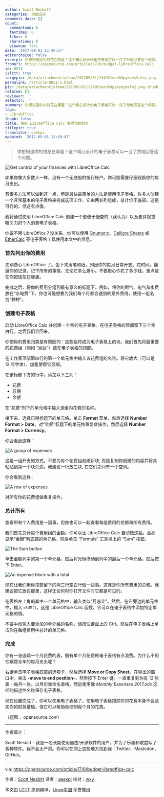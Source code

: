 ```yaml
---
author: Scott Nesbitt
categories: 桌面应用
comments_data: []
count:
  commentnum: 0
  favtimes: 0
  likes: 0
  sharetimes: 0
  viewnum: 7241
date: '2017-09-01 13:49:47'
editorchoice: false
excerpt: 你想知道你的钱花在哪里？这个精心设计的电子表格可以一目了然地回答这个问题。
fromurl: https://opensource.com/article/17/8/budget-libreoffice-calc
id: 8831
islctt: true
largepic: /data/attachment/album/201709/01/134951eodh9pykzey9aloj.png
permalink: /article-8831-1.html
pic: /data/attachment/album/201709/01/134951eodh9pykzey9aloj.png.thumb.jpg
related: []
reviewer: ''
selector: ''
summary: 你想知道你的钱花在哪里？这个精心设计的电子表格可以一目了然地回答这个问题。
tags:
- LibreOffice
thumb: false
title: 使用 LibreOffice Calc 管理你的财务
titlepic: true
translator: geekpi
updated: '2017-09-01 13:49:47'
---
```



> 
> 你想知道你的钱花在哪里？这个精心设计的电子表格可以一目了然地回答这个问题。
> 
> 
> 


![Get control of your finances with LibreOffice Calc](/data/attachment/album/201709/01/134951eodh9pykzey9aloj.png "Get control of your finances with LibreOffice Calc")


如果你像大多数人一样，没有一个无底般的银行帐户。你可能需要仔细观察你的每月支出。


有很多方法可以做到这一点，但是最快最简单的方法是使用电子表格。许多人创建一个非常基本的电子表格来完成这项工作，它由两长列组成，总计位于底部。这是可行的，但这有点傻。


我将通过使用 LibreOffice Calc 创建一个更便于细查的（我认为）以及更具视觉吸引力的个人消费电子表格。


你说不用 LibreOffice？没关系。你可以使用 [Gnumeric](http://www.gnumeric.org/)、[Calligra Sheets](https://www.calligra.org/sheets/) 或 [EtherCalc](https://ethercalc.net/) 等电子表格工具使用本文中的信息。


### 首先列出你的费用


先别费心 LibreOffice 了。坐下来用笔和纸，列出你的每月日常开支。花时间，翻遍你的记录，记下所有的事情，无论它多么渺小。不要担心你花了多少钱。重点放在你把钱花在哪里。


完成之后，将你的费用分组到最有意义的标题下。例如，将你的燃气、电气和水费放在“水电费”下。你也可能想要为我们每个月都会遇到的意外费用，使用一组名为“种种”。


### 创建电子表格


启动 LibreOffice Calc 并创建一个空的电子表格。在电子表格的顶部留下三个空白行。之后我们会回来。


你把你的费用归类是有原因的：这些组将成为电子表格上的块。我们首先将最重要的花费组（例如 “家庭”）放在电子表格的顶部。


在工作表顶部第四行的第一个单元格中输入该花费组的名称。将它放大（可以是 12 号字体）、加粗使得它显眼。


在该标题下方的行中，添加以下三列：


* 花费
* 日期
* 金额


在“花费”列下的单元格中输入该组内花费的名称。


接下来，选择日期标题下的单元格。单击 **Format** 菜单，然后选择 **Number Format > Date**。对“金额”标题下的单元格重复此操作，然后选择 **Number Format > Currency**。


你会看到这样：


![A group of expenses](/data/attachment/album/201709/01/134952m97xz9x4l211jme9.png "A group of expenses")


这是一组开支的方式。不要为每个花费组创建新块, 而是复制你创建的内容并将其粘贴到第一个块旁边。我建议一行放三块, 在它们之间有一个空列。


你会看到这样：


![A row of expenses](/data/attachment/album/201709/01/134954ceeffemx28hhf1qr.png "A row of expenses")


对所有你的花费组做重复操作。


### 总计所有


查看所有个人费用是一回事，但你也可以一起查看每组费用的总额和所有费用。


我们首先总计每个费用组的金额。你可以让 LibreOffice Calc 自动做这些。高亮显示“金额”列底部的单元格，然后单击 “Formula” 工具栏上的 “Sum” 按钮。


![The Sum button](/data/attachment/album/201709/01/134954nnhnpxxebxbnxrol.png "The Sum button")


单击金额列中的第一个单元格，然后将光标拖动到列中的最后一个单元格。然后按下 Enter。


![An expense block with a total](/data/attachment/album/201709/01/134955qnznjewmqnpczmqw.png "An expense block with a total")


现在让我们用你顶部留下的两三行空白行做一些事。这就是你所有费用的总和。我建议把它放在那里，这样无论何时你打开文件时它都是可见的。


在表格左上角的其中一个单元格中，输入类似“月总计”。然后，在它旁边的单元格中，输入 `=SUM()`。这是 LibreOffice Calc 函数，它可以在电子表格中添加特定单元格的值。


不要手动输入要添加的单元格的名称，请按住键盘上的 Ctrl。然后在电子表格上单击你在每组费用中总计的单元格。


### 完成


你有一张追踪一个月花费的表。拥有单个月花费的电子表格有点浪费。为什么不用它跟踪全年的每月支出呢？


右键单击电子表格底部的选项卡，然后选择 **Move or Copy Sheet**。在弹出的窗口中，单击 **-move to end position-**，然后按下 Enter 键。一直重复到你有 12 张表 - 每月一张。以月份重命名表格，然后使用像 *Monthly Expenses 2017.ods* 这样的描述性名称保存电子表格。


现在设置完成了，你可以使用电子表格了。使用电子表格跟踪你的花费本身不会坚实你的财务基础，但它可以帮助你控制每个月的花费。


（题图： opensource.com）




---


作者简介：


Scott Nesbitt - 我是一名长期使用自由/开源软件的用户，并为了乐趣和收益写了各种软件。我不会太严肃。你可以在网上这些地方找到我：Twitter、Mastodon、GitHub。




---


via: <https://opensource.com/article/17/8/budget-libreoffice-calc>


作者：[Scott Nesbitt](https://opensource.com/users/scottnesbitt) 译者：[geekpi](https://github.com/geekpi) 校对：[wxy](https://github.com/wxy)


本文由 [LCTT](https://github.com/LCTT/TranslateProject) 原创编译，[Linux中国](https://linux.cn/) 荣誉推出